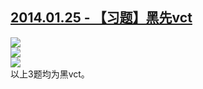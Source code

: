 ## [2014.01.25 - 【习题】黑先vct][0]

![](http://imglf0.ph.126.net/7xbMh-xZYvR5wOxkNQarNw==/6608200122864114951.png)  
![](http://imglf0.ph.126.net/JuLY3rz9mlWDQao-6MF2Aw==/2032812281904610560.png)  
![](http://imglf2.ph.126.net/yFIztNPFSIdAa31Mhpq2Nw==/1249467421718655257.png)  
以上3题均为黑vct。  



[0]: #